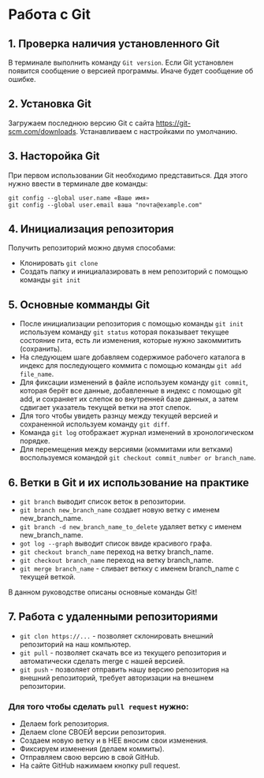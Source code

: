 # Работа с Git

## 1. Проверка наличия установленного Git
В терминале выполнить команду `Git version`.
Если Git установлен появится сообщение о версией программы. Иначе будет сообщение об ошибке.
## 2. Установка Git
Загружаем последнюю версию Git с сайта https://git-scm.com/downloads.
Устанавливаем с настройками по умолчанию.
## 3. Насторойка Git
При первом использовании Git необходимо представиться. Ддя этого нужно ввести в терминале две команды:
```
git config --global user.name «Ваше имя»
git config --global user.email ваша "почта@example.com"
```
## 4. Инициализация репозитория
Получить репозиторий можно двумя способами: 
* Клонировать `git clone`
* Создать папку и инициалазировать в нем репозиторий с помощью команды `git init`
## 5. Основные комманды Git
* После инициализации репозитория с помощью команды `git init` используем команду `git status` которая показывает текущее состояние гита, есть ли изменения, которые нужно закоммитить (сохранить).
* На следующем шаге добавляем содержимое рабочего каталога в индекс для последующего коммита с помощью команды `git add file_name`.
* Для фиксации изменений в файле используем команду `git commit`, которая берёт все данные, добавленные в индекс с помощью git add, и сохраняет их слепок во внутренней базе данных, а затем сдвигает указатель текущей ветки на этот слепок.
* Для того чтобы увидеть разнцу между текущей версией и сохраненной используем команду `git diff`.
* Команда `git log` отображает журнал изменений в хронологическом порядке.
* Для перемещения между версиями (коммитами или ветками) воспользуемся командой `git checkout commit_number or branch_name`.
## 6. Ветки в Git и их использование на практике
* `git branch` выводит список веток в репозитории.
* `git branch new_branch_name` создает новую ветку с именем new_branch_name.
* `git branch -d new_branch_name_to_delete` удаляет ветку с именем new_branch_name.
* `got log --graph` выводит список ввиде красивого графа.
* `git checkout branch_name` переход на ветку branch_name.
* `git checkout branch_name` переход на ветку branch_name.
* `git merge branch_name` - сливает веткку с именем branch_name с текущей веткой.

В данном руководстве описаны основные команды Git!
## 7. Работа с удаленными репозиториями
* `git clon https://...` - позволяет склонировать внешний репозиторий на наш компьютер.
* `git pull` - позволяет скачать все из текущего репозитория и автоматически
сделать merge с нашей версией.
* `git push` - позволяет отправить нашу версию репозитория на внешний
репозиторий, требует авторизации на внешнем репозитории.

### Для того чтобы сделать `pull request` нужно:
* Делаем fork репозитория.
* Делаем clone СВОЕЙ версии репозитория.
* Создаем новую ветку и в НЕЕ вносим свои изменения.
* Фиксируем изменения (делаем коммиты).
* Отправляем свою версию в свой GitHub.
* На сайте GitHub нажимаем кнопку pull request.